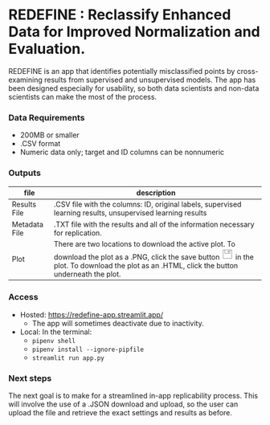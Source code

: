 # REDEFINE : Reclassify Enhanced Data for Improved Normalization and Evaluation.

REDEFINE is an app that identifies potentially misclassified points by cross-examining results from supervised and unsupervised models. The app has been designed especially for usability, so both data scientists and non-data scientists can make the most of the process.

### Data Requirements
* 200MB or smaller
* .CSV format
* Numeric data only; target and ID columns can be nonnumeric

### Outputs

| file | description |
|------|-------------|
| Results File | .CSV file with the columns: ID, original labels, supervised learning results, unsupervised learning results |
| Metadata File | .TXT file with the results and all of the information necessary for replication. |
| Plot | There are two locations to download the active plot. To download the plot as a .PNG, click the save button ![Screenshot](save.png) in the plot. To download the plot as an .HTML, click the button underneath the plot. |

### Access
* Hosted: https://redefine-app.streamlit.app/
  * The app will sometimes deactivate due to inactivity.
* Local: In the terminal:
  * ```pipenv shell```
  * ```pipenv install --ignore-pipfile```
  * ```streamlit run app.py```

### Next steps
The next goal is to make for a streamlined in-app replicability process.  This will involve the use of a .JSON download and upload, so the user can upload the file and retrieve the exact settings and results as before.

